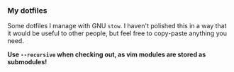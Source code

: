 ### My dotfiles
Some dotfiles I manage with GNU `stow`.
I haven't polished this in a way that it would be useful to other people, but feel free to copy-paste anything you need.

**Use `--recursive` when checking out, as vim modules are stored as submodules!**
